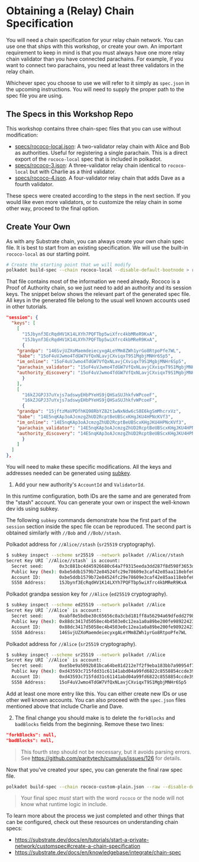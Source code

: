 # Obtaining a (Relay) Chain Specification

You will need a chain specification for your relay chain network. You can use one that ships with
this workshop, or create your own. An important requirement to keep in mind is that you must always
have one more relay chain validator than you have connected parachains. For example, if you want to
connect two parachains, you need at least three validators in the relay chain.

Whichever spec you choose to use we will refer to it simply as `spec.json` in the upcoming
instructions. You will need to supply the proper path to the spec file you are using.

## The Specs in this Workshop Repo

This workshop contains three chain-spec files that you can use without modification:

<!-- for some reason these links can't be markdown. See https://github.com/substrate-developer-hub/cumulus-workshop/issues/16 -->

- <a href="specs/rococo-local.json" download>specs/rococo-local.json</a>: A two-validator relay
  chain with Alice and Bob as authorities. Useful for registering a single parachain. This is a
  direct export of the `rococo-local` spec that is included in polkadot.
- <a href="specs/rococo-3.json" download>specs/rococo-3.json</a>: A three-validator relay chain
  identical to `rococo-local` but with Charlie as a third validator.
- <a href="specs/rococo-4.json" download>specs/rococo-4.json</a>. A four-validator relay chain that
  adds Dave as a fourth validator.

These specs were created according to the steps in the next section. If you would like even more
validators, or to customize the relay chain in some other way, proceed to the final option.

<!-- > These specs are also present in the Polkadot docker image and can be used when running in Docker. -->

## Create Your Own

As with any Substrate chain, you can always create your own chain spec file. It is best to start
from an existing specification. We will use the built-in `rococo-local` as our starting point.

```bash
# Create the starting point that we will modify
polkadot build-spec --chain rococo-local --disable-default-bootnode > rococo-custom-plain.json
```

That file contains most of the information we need already. Rococo is a Proof of Authority chain, so
we just need to add an authority and its session keys. The snippet below shows the relevant part of the generated spec file. All keys in the generated file belong to the usual well known accounts used in other tutorials. 

```json
"session": {
  "keys": [
    [
      "15Jbynf3EcRqdHV1K14LXYh7PQFTbp5wiXfrc4kbMReR9KxA", 
      "15Jbynf3EcRqdHV1K14LXYh7PQFTbp5wiXfrc4kbMReR9KxA",
      {
	"grandpa": "146SvjUZXoMaemdeiecyxgALeYMm8ZWh1yrGo8RtpoPfe7WL",
	"babe": "15oF4uVJwmo4TdGW7VfQxNLavjCXviqxT9S1MgbjMNHr6Sp5",
	"im_online": "15oF4uVJwmo4TdGW7VfQxNLavjCXviqxT9S1MgbjMNHr6Sp5",
	"parachain_validator": "15oF4uVJwmo4TdGW7VfQxNLavjCXviqxT9S1MgbjMNHr6Sp5",
	"authority_discovery": "15oF4uVJwmo4TdGW7VfQxNLavjCXviqxT9S1MgbjMNHr6Sp5"
      }
    ],
    [
      "16kZJGPJ37uYxjs7adswyEHbPYeHS9jQHSaSUJhkfvWPcoeF",
      "16kZJGPJ37uYxjs7adswyEHbPYeHS9jQHSaSUJhkfvWPcoeF",
      {
	"grandpa": "15jftzMaVPDfhKQ98RbYZ82t1wNxNdw6cS8E6kgSmMhcrxVz",
	"babe": "14E5nqKAp3oAJcmzgZhUD2RcptBeUBScxKHgJKU4HPNcKVf3",
	"im_online": "14E5nqKAp3oAJcmzgZhUD2RcptBeUBScxKHgJKU4HPNcKVf3",
	"parachain_validator": "14E5nqKAp3oAJcmzgZhUD2RcptBeUBScxKHgJKU4HPNcKVf3",
	"authority_discovery": "14E5nqKAp3oAJcmzgZhUD2RcptBeUBScxKHgJKU4HPNcKVf3"
      }
    ]
  ]
},
```

You will need to make these specific modifications. All the keys and addresses needed can be
generated using [subkey](https://substrate.dev/docs/en/knowledgebase/integrate/subkey).

1. Add your new authority's `AccountId` and `ValidatorId`.

In this runtime configuration, both IDs are the same and are generated from the "stash" account. You
can generate your own or inspect the well-known dev ids using subkey.

The following `subkey` commands demonstrate how the first part of the `session` section inside the 
spec file ccan be reproduced. The second part is obtained similarly with `//Bob` and `//Bob//stash`.

Polkadot address for `//Alice//stash` (`sr25519` cryptography).

```bash
$ subkey inspect --scheme sr25519 --network polkadot //Alice//stash
Secret Key URI `//Alice//stash` is account:
  Secret seed:      0x3c881bc4d45926680c64a7f9315eeda3dd287f8d598f3653d7c107799c5422b3
  Public key (hex): 0xbe5ddb1579b72e84524fc29e78609e3caf42e85aa118ebfe0b0ad404b5bdd25f
  Account ID:       0xbe5ddb1579b72e84524fc29e78609e3caf42e85aa118ebfe0b0ad404b5bdd25f
  SS58 Address:     15Jbynf3EcRqdHV1K14LXYh7PQFTbp5wiXfrc4kbMReR9KxA
```

Polkadot grandpa session key for `//Alice` (`ed25519` cryptography).

```bash
$ subkey inspect --scheme ed25519 --network polkadot //Alice
Secret Key URI `//Alice` is account:
  Secret seed:      0xabf8e5bdbe30c65656c0a3cbd181ff8a56294a69dfedd27982aace4a76909115
  Public key (hex): 0x88dc3417d5058ec4b4503e0c12ea1a0a89be200fe98922423d4334014fa6b0ee
  Account ID:       0x88dc3417d5058ec4b4503e0c12ea1a0a89be200fe98922423d4334014fa6b0ee
  SS58 Address:     146SvjUZXoMaemdeiecyxgALeYMm8ZWh1yrGo8RtpoPfe7WL
```

Polkadot address for `//Alice` (`sr25519` cryptography).

```bash
$ subkey inspect --scheme sr25519 --network polkadot //Alice
Secret Key URI `//Alice` is account:
  Secret seed:      0xe5be9a5092b81bca64be81d212e7f2f9eba183bb7a90954f7b76361f6edb5c0a
  Public key (hex): 0xd43593c715fdd31c61141abd04a99fd6822c8558854ccde39a5684e7a56da27d
  Account ID:       0xd43593c715fdd31c61141abd04a99fd6822c8558854ccde39a5684e7a56da27d
  SS58 Address:     15oF4uVJwmo4TdGW7VfQxNLavjCXviqxT9S1MgbjMNHr6Sp5
```

Add at least one more entry like this. You can either create new IDs or use other well known accounts. 
You can also proceed with the `spec.json` files mentioned above that include Charlie and Dave. 

2. The final change you should make is to delete the `forkBlocks` and `badBlocks` fields from the
   beginning. Remove these two lines:

```json
"forkBlocks": null,
"badBlocks": null,
```

> This fourth step should not be necessary, but it avoids parsing errors. See
> https://github.com/paritytech/cumulus/issues/126 for details.

Now that you've created your spec, you can generate the final raw spec file.

```bash
polkadot build-spec --chain rococo-custom-plain.json --raw --disable-default-bootnode > rococo-custom.json
```

> Your final spec _must_ start with the word `rococo` or the node will not know what runtime logic
> in include.

To learn more about the process we just completed and other things that can be configured, check out
these resources on understanding chain specs:

- https://substrate.dev/docs/en/tutorials/start-a-private-network/customspec#create-a-chain-specification
- https://substrate.dev/docs/en/knowledgebase/integrate/chain-spec
